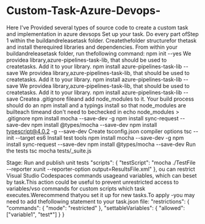 # Custom-Task-Azure-Devops-
Here I've Provided several types of source code to create a custom task and implementation in azure devsops
Set up your task. Do every part ofStep 1 within the buildandreleasetask folder.
Createthefolder structurefor thetask and install therequired libraries and dependencies.
From within your buildandreleasetask folder, run thefollowing command:
npm init --yes
We providea library,azure-pipelines-task-lib, that should be used to createtasks. Add it to your library.
npm install azure-pipelines-task-lib --save
We providea library,azure-pipelines-task-lib, that should be used to createtasks. Add it to your library.
npm install azure-pipelines-task-lib --save
We providea library,azure-pipelines-task-lib, that should be used to createtasks. Add it to your library.
npm install azure-pipelines-task-lib --save
 Createa .gitignore fileand add node_modules to it. Your build process should do an npm install and a
typings install so that node_modules are builteach timeand don't need to bechecked in
echo node_modules > .gitignore
npm install mocha --save-dev -g
npm install sync-request --save-dev
npm install @types/mocha --save-dev
npm install typescript@4.0.2 -g --save-dev
Create tsconfig.json compiler options
tsc --init --target es6
Install test tools
npm install mocha --save-dev -g
npm install sync-request --save-dev
npm install @types/mocha --save-dev
Run the tests
tsc
mocha tests/_suite.js

Stage: Run and publish unit tests
"scripts": {
"testScript": "mocha ./TestFile --reporter xunit --reporter-option output=ResultsFile.xml"
},
ou can restrict Visual Studio Codespaces commands usageand variables, which can beset by task.This action
could be useful to prevent unrestricted access to variables/vso commands for custom scripts which task
executes.Werecommend thatyou set it up for new tasks.To apply -you may need to add thefollowing
statement to your task.json file:
"restrictions": {
"commands": {
"mode": "restricted"
},
"settableVariables": {
"allowed": ["variable1", "test*"]
}
}
